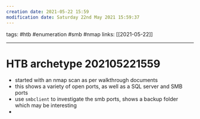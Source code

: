 ```yaml
---
creation date: 2021-05-22 15:59
modification date: Saturday 22nd May 2021 15:59:37
---
```

tags: #htb #enumeration #smb #nmap 
links: [[2021-05-22]]

---

# HTB archetype 202105221559

- started with an nmap scan as per walkthrough documents
- this shows a variety of open ports, as well as a SQL server and SMB ports
- use `smbclient` to investigate the smb ports, shows a backup folder which may be interesting
- 
